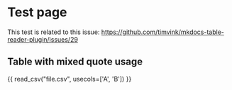 # Test page

This test is related to this issue: https://github.com/timvink/mkdocs-table-reader-plugin/issues/29

## Table with mixed quote usage

{{ read_csv("file.csv", usecols=['A', 'B']) }}
